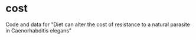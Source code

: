 # cost
Code and data for "Diet can alter the cost of resistance to a natural parasite in Caenorhabditis elegans" 
